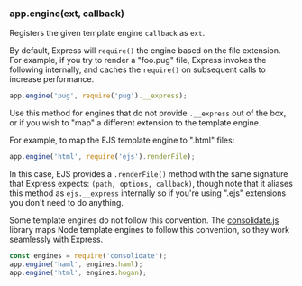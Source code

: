 <h3 id='app.engine'>app.engine(ext, callback)</h3>

Registers the given template engine `callback` as `ext`.

By default, Express will `require()` the engine based on the file extension. For example, if you try to render a "foo.pug" file, Express invokes the following internally, and caches the `require()` on subsequent calls to increase performance.

```js
app.engine('pug', require('pug').__express);
```

Use this method for engines that do not provide `.__express` out of the box, or if you wish to "map" a different extension to the template engine.

For example, to map the EJS template engine to ".html" files:

```js
app.engine('html', require('ejs').renderFile);
```

In this case, EJS provides a `.renderFile()` method with the same signature that Express expects: `(path, options, callback)`, though note that it aliases this method as `ejs.__express` internally so if you're using ".ejs" extensions you don't need to do anything.

Some template engines do not follow this convention. The [consolidate.js](https://github.com/tj/consolidate.js) library maps Node template engines to follow this convention, so they work seamlessly with Express.

```js
const engines = require('consolidate');
app.engine('haml', engines.haml);
app.engine('html', engines.hogan);
```

